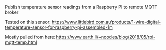 Publish temperature sensor readings from a Raspberry PI to remote MQTT broker

Tested on this sensor: https://www.littlebird.com.au/products/1-wire-digital-temperature-sensor-for-raspberry-pi-assembled-1m

Mostly pulled from here: https://www.earth.li/~noodles/blog/2018/05/rpi-mqtt-temp.html
